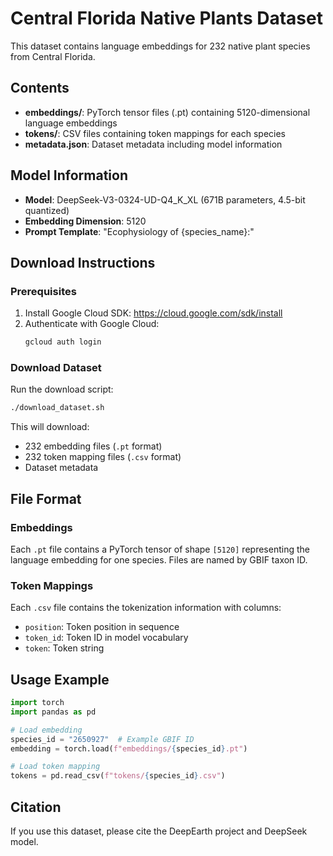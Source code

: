 # Central Florida Native Plants Dataset

This dataset contains language embeddings for 232 native plant species from Central Florida.

## Contents

- **embeddings/**: PyTorch tensor files (.pt) containing 5120-dimensional language embeddings
- **tokens/**: CSV files containing token mappings for each species
- **metadata.json**: Dataset metadata including model information

## Model Information

- **Model**: DeepSeek-V3-0324-UD-Q4_K_XL (671B parameters, 4.5-bit quantized)
- **Embedding Dimension**: 5120
- **Prompt Template**: "Ecophysiology of {species_name}:"

## Download Instructions

### Prerequisites

1. Install Google Cloud SDK: https://cloud.google.com/sdk/install
2. Authenticate with Google Cloud:
   ```bash
   gcloud auth login
   ```

### Download Dataset

Run the download script:
```bash
./download_dataset.sh
```

This will download:
- 232 embedding files (`.pt` format)
- 232 token mapping files (`.csv` format)
- Dataset metadata

## File Format

### Embeddings
Each `.pt` file contains a PyTorch tensor of shape `[5120]` representing the language embedding for one species. Files are named by GBIF taxon ID.

### Token Mappings
Each `.csv` file contains the tokenization information with columns:
- `position`: Token position in sequence
- `token_id`: Token ID in model vocabulary
- `token`: Token string

## Usage Example

```python
import torch
import pandas as pd

# Load embedding
species_id = "2650927"  # Example GBIF ID
embedding = torch.load(f"embeddings/{species_id}.pt")

# Load token mapping
tokens = pd.read_csv(f"tokens/{species_id}.csv")
```

## Citation

If you use this dataset, please cite the DeepEarth project and DeepSeek model.